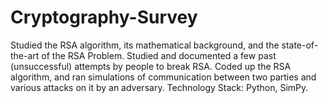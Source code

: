 # Cryptography-Survey
Studied the RSA algorithm, its mathematical background, and the state-of-the-art of the RSA Problem. Studied and documented a few past (unsuccessful) attempts by people to break RSA. Coded up the RSA algorithm, and ran simulations of communication between two parties and various attacks on it by an adversary. Technology Stack: Python, SimPy.
